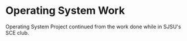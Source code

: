 # Operating System Work

Operating System Project continued from the work done while in SJSU's SCE club.
